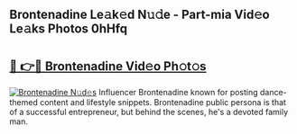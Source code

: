 ## Brontenadine Le𝚊k𝚎d N𝚞𝚍e - Part-mia Vid𝚎o Le𝚊ks Photos 0hHfq

# <h2><a href="http://fbcbi7u.evod.top/?m=Brontenadine">🔗 👉🔴 Brontenadine Vid𝚎o Ph𝚘t𝚘s</a></h2>

[![Brontenadine N𝚞d𝚎s](https://i.imgur.com/8V9OHl7.gif)](http://fbcbi7u.evod.top/?m=Brontenadine)
Influencer Brontenadine known for posting dance-themed content and lifestyle snippets. Brontenadine public persona is that of a successful entrepreneur, but behind the scenes, he's a devoted family man. 
